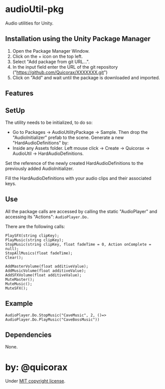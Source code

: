 # audioUtil-pkg
Audio utilities for Unity.

## Installation using the Unity Package Manager
1. Open the Package Manager Window. 
2. Click on the + icon on the top left.
3. Select "Add package from git URL...".
4. In the input field enter the URL of the git repository ("https://github.com/Quicorax/XXXXXXX.git")
5. Click on "Add" and wait until the package is downloaded and imported.

## Features


## SetUp
The utility needs to be initialized, to do so: 
- Go to Packages -> AudioUtilityPackage -> Sample. Then drop the "AudioInitializer" prefab to the scene.
Generate a new "HardAudioDefinitions" by:
- Inside any Assets folder. Left mouse click -> Create -> Quicorax -> AudioUtil -> HardAudioDefinitions.

Set the reference of the newly created HardAudioDefinitions to the previously added AudioInitializer.

Fill the HardAudioDefinitions with your audio clips and their associated keys.

## Use
All the package calls are accessed by calling the static "AudioPlayer" and accessing its "Actions": ``` AudioPlayer.Do. ```

There are the following calls:
```
PlaySFX(string clipKey);
PlayMusic(string clipKey);
StopMusic(string clipKey, float fadeTime = 0, Action onComplete = null);
StopAllMusics(float fadeTime);
Clear();

AddMasterVolume(float additiveValue);
AddMusicVolume(float additiveValue);
AddSFXVolume(float additiveValue);
MuteMaster();
MuteMusic();
MuteSFX();
```
## Example
``` AudioPlayer.Do.StopMusic("CaveMusic", 2, ()=> AudioPlayer.Do.PlayMusic("CaveBossMusic")) ```

## Dependencies
None.

# by: @quicorax
Under [MIT copyright license](https://github.com/Quicorax/audioUtil-pkg/blob/main/LICENSE.txt).
